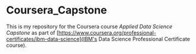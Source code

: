 # Coursera_Capstone

This is my repository for the Coursera course _Applied Data Science Capstone_ as part of [https://www.coursera.org/professional-certificates/ibm-data-science](IBM's Data Science Professional Certificate course).
